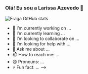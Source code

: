 ### Olá! Eu sou a Larissa Azevedo 👋

![Fraga GitHub stats](https://github-readme-stats.vercel.app/api?username=devfraga&show_icons=true&theme=dracula&count_private=true)

- 🔭 I’m currently working on ...
- 🌱 I’m currently learning ...
- 👯 I’m looking to collaborate on ...
- 🤔 I’m looking for help with ...
- 💬 Ask me about ...
- 📫 How to reach me: ...
- 😄 Pronouns: ...
- ⚡ Fun fact: ...
-->
